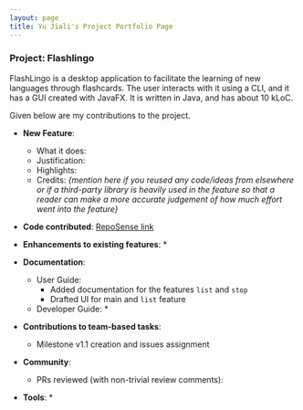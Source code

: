```yaml
---
layout: page
title: Yu Jiali's Project Portfolio Page
---
```


### Project: Flashlingo

FlashLingo is a desktop application to facilitate the learning of new languages through flashcards. The user interacts with it using a CLI, and it has a GUI created with JavaFX. It is written in Java, and has about 10 kLoC.

Given below are my contributions to the project.

* **New Feature**:
    * What it does:
    * Justification:
    * Highlights:
    * Credits: *{mention here if you reused any code/ideas from elsewhere or if a third-party library is heavily used in the feature so that a reader can make a more accurate judgement of how much effort went into the feature}*

* **Code contributed**: [RepoSense link](https://nus-cs2103-ay2324s1.github.io/tp-dashboard/?search=a1waysd&breakdown=true)

* **Enhancements to existing features**:
    *

* **Documentation**:
    * User Guide:
        * Added documentation for the features `list` and `stop`
        * Drafted UI for main and `list` feature
    * Developer Guide:
      *

* **Contributions to team-based tasks**:
    * Milestone v1.1 creation and issues assignment
* **Community**:
    * PRs reviewed (with non-trivial review comments):

* **Tools**:
    *

